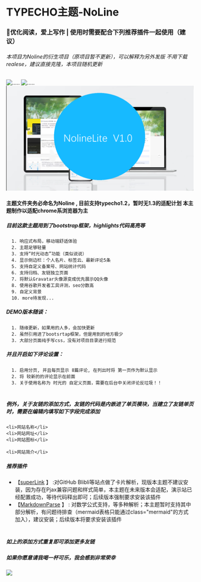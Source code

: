 # TYPECHO主题-NoLine
###  💬优化阅读，爱上写作  |  使用时需要配合下列推荐插件一起使用（建议）
###### 本项目为Noline的衍生项目（原项目暂不更新），可以解释为另外发版 不用下载realese，建议直接克隆，本项目随机更新
 ![.....](https://img.shields.io/github/downloads/qine233/NoLine-Typecho-theme/total.svg?style=flat-square)
 ![.....](https://img.shields.io/github/v/release/qine233/NoLine-Typecho-theme.svg?style=flat-square)
  ![.....](https://github.com/qine233/NoLineLite/blob/main/screenshot.png)
#### 主题文件夹务必命名为Noline , 目前支持typecho1.2，暂时无1.3的适配计划 本主题制作以适配chrome系浏览器为主
##### 目前这款主题用到了bootstrap框架，highlights代码高亮等
      1. 响应式布局，移动端舒适体验
      2. 主题足够轻量
      3. 支持“时光动态”功能（类似说说）
      4. 显示侧边栏：个人名片、标签云、最新评论5条
      5. 支持自定义备案号、网站统计代码
      6. 支持归档、友链独立页面
      7. 将默认Gravatar头像源变成优先展示QQ头像
      8. 使用谷歌开发者工具评测，seo分数高
      9. 自定义背景
      10. more待发现...
##### DEMO版本随谈：
      1. 随缘更新，如果用的人多，会加快更新
      2. 虽然引用进了bootsrtap框架，但是用到的地方极少
      3. 大部分页面纯手写css，没有对项目目录进行规范
##### 并且开启如下评论设置：
      1. 启用分页, 并且每页显示 8篇评论, 在列出时将 第一页作为默认显示
      2. 将 较新的的评论显示在前面
      3. 关于使用名称为 时光的 自定义页面，需要在后台中关闭评论反垃圾！！
# 
##### 例外，关于友链的添加方式，友链的代码是内嵌进了单页模块，当建立了友链单页时，需要在编辑内填写如下字段完成添加
```
<li>网站名称</li>
<li>网站网址</li>
<li>网站图标</li>

<li>网站简介</li>
```

##### 推荐插件
 - 【[superLink](https://github.com/ShangJixin/Typecho-Plugin-superLink/tree/main) 】 :对GitHub Blibli等站点做了卡片解析，现版本主题不建议安装，因为存在Pjax兼容问题和样式简单，本主题在未来版本会适配，演示站已经配置成功，等待代码释出即可；后续版本强制要求安装该插件
 -  【[MarkdownParse](https://github.com/mrgeneralgoo/typecho-markdown) 】 : 对数学公式支持，等多种解析；本主题暂时支持其中部分解析，有问题待排查（mermaid表格只能通过class="mermaid"的方式加入），建议安装；后续版本将要求安装该插件
# 
##### 如上的添加方式重复即可添加更多友链
##### 如果你愿意请我喝一杯可乐，我会感到非常荣幸
![](https://github.com/qine233/NoLineLite/blob/main/pay.png)

